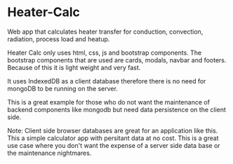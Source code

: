 # Heater-Calc
Web app that calculates heater transfer for conduction, convection, radiation, process load and heatup.

Heater Calc only uses html, css, js and bootstrap components. The bootstrap components that are used are cards, modals, navbar and footers. Because of this it is light weight and very fast.

It uses IndexedDB as a client database therefore there is no need for mongoDB to be running on the server.

This is a great example for those who do not want the maintenance of backend components like mongodb but need data persistence on the client side.

Note: Client side browser databases are great for an application like this.  This a simple calculator app with persitant data at no cost.  This is a great use case where you don't want the expense of a server side data base or the maintenance nightmares.
